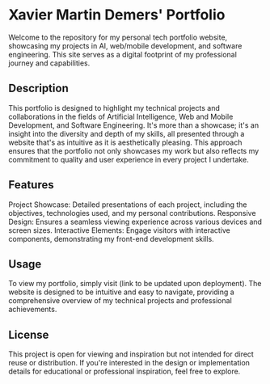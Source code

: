 # Xavier Martin Demers' Portfolio

Welcome to the repository for my personal tech portfolio website, showcasing my projects in AI, web/mobile development, and software engineering. This site serves as a digital footprint of my professional journey and capabilities.

## Description

This portfolio is designed to highlight my technical projects and collaborations in the fields of Artificial Intelligence, Web and Mobile Development, and Software Engineering. It's more than a showcase; it's an insight into the diversity and depth of my skills, all presented through a website that's as intuitive as it is aesthetically pleasing. This approach ensures that the portfolio not only showcases my work but also reflects my commitment to quality and user experience in every project I undertake.

## Features

Project Showcase: Detailed presentations of each project, including the objectives, technologies used, and my personal contributions.
Responsive Design: Ensures a seamless viewing experience across various devices and screen sizes.
Interactive Elements: Engage visitors with interactive components, demonstrating my front-end development skills.

## Usage

To view my portfolio, simply visit (link to be updated upon deployment). The website is designed to be intuitive and easy to navigate, providing a comprehensive overview of my technical projects and professional achievements.

## License

This project is open for viewing and inspiration but not intended for direct reuse or distribution. If you're interested in the design or implementation details for educational or professional inspiration, feel free to explore.

